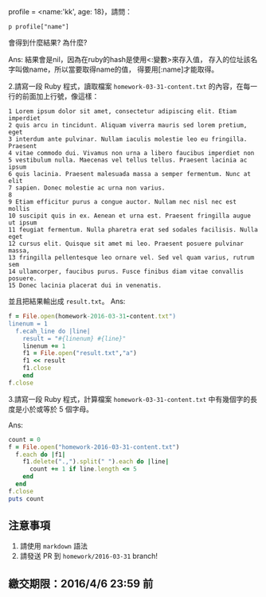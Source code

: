 profile = <name:'kk', age: 18}，請問：

```
p profile["name"]
```
會得到什麼結果? 為什麼?

Ans:
結果會是nil，因為在ruby的hash是使用<:變數>來存入值，
存入的位址該名字叫做name，所以當要取得name的值，
得要用[:name]才能取得。

2.請寫一段 Ruby 程式，讀取檔案 `homework-03-31-content.txt` 的內容，在每一行的前面加上行號，像這樣：

```
1 Lorem ipsum dolor sit amet, consectetur adipiscing elit. Etiam imperdiet
2 quis arcu in tincidunt. Aliquam viverra mauris sed lorem pretium, eget
3 interdum ante pulvinar. Nullam iaculis molestie leo eu fringilla. Praesent
4 vitae commodo dui. Vivamus non urna a libero faucibus imperdiet non
5 vestibulum nulla. Maecenas vel tellus tellus. Praesent lacinia ac ipsum
6 quis lacinia. Praesent malesuada massa a semper fermentum. Nunc at elit
7 sapien. Donec molestie ac urna non varius.
8
9 Etiam efficitur purus a congue auctor. Nullam nec nisl nec est mollis
10 suscipit quis in ex. Aenean et urna est. Praesent fringilla augue ut ipsum
11 feugiat fermentum. Nulla pharetra erat sed sodales facilisis. Nulla eget
12 cursus elit. Quisque sit amet mi leo. Praesent posuere pulvinar massa,
13 fringilla pellentesque leo ornare vel. Sed vel quam varius, rutrum sem
14 ullamcorper, faucibus purus. Fusce finibus diam vitae convallis posuere.
15 Donec lacinia placerat dui in venenatis.
```

並且把結果輸出成 `result.txt`。
Ans:
```ruby
f = File.open(homework-2016-03-31-content.txt")
linenum = 1
  f.ecah_line do |line|
    result = "#{linenum} #{line}"
    linenum += 1
    f1 = File.open("result.txt","a")
    f1 << result
    f1.close
    end
f.close
```

3.請寫一段 Ruby 程式，計算檔案 `homework-03-31-content.txt` 中有幾個字的長度是小於或等於 5 個字母。

Ans:
```ruby
count = 0
f = File.open("homework-2016-03-31-content.txt")
  f.each do |f1|
    f1.delete(".,").split(" ").each do |line|
      count += 1 if line.length <= 5
    end
  end
f.close
puts count
```

## 注意事項

1. 請使用 `markdown` 語法
2. 請發送 PR 到 `homework/2016-03-31` branch!

## 繳交期限：2016/4/6 23:59 前

